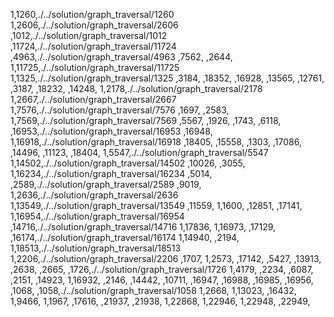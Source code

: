 1,1260,./../solution/graph_traversal/1260
1,2606,./../solution/graph_traversal/2606
,1012,./../solution/graph_traversal/1012
,11724,./../solution/graph_traversal/11724
,4963,./../solution/graph_traversal/4963
,7562,
,2644,
1,11725,./../solution/graph_traversal/11725
1,1325,./../solution/graph_traversal/1325
,3184,
,18352,
,16928,
,13565,
,12761,
,3187,
,18232,
,14248,
1,2178,./../solution/graph_traversal/2178
1,2667,./../solution/graph_traversal/2667
1,7576,./../solution/graph_traversal/7576
,1697,
,2583,
1,7569,./../solution/graph_traversal/7569
,5567,
,1926,
,1743,
,6118,
,16953,./../solution/graph_traversal/16953
,16948,
1,16918,./../solution/graph_traversal/16918
,18405,
,15558,
,1303,
,17086,
,14496,
,11123,
,18404,
1,5547,./../solution/graph_traversal/5547
1,14502,./../solution/graph_traversal/14502
,10026,
,3055,
1,16234,./../solution/graph_traversal/16234
,5014,
,2589,./../solution/graph_traversal/2589
,9019,
1,2636,./../solution/graph_traversal/2636
1,13549,./../solution/graph_traversal/13549
,11559,
1,1600,
,12851,
,17141,
1,16954,./../solution/graph_traversal/16954
,14716,./../solution/graph_traversal/14716
1,17836,
1,16973,
,17129,
,16174,./../solution/graph_traversal/16174
1,14940,
,2194,
1,18513,./../solution/graph_traversal/18513
1,2206,./../solution/graph_traversal/2206
,1707,
1,2573,
,17142,
,5427,
,13913,
,2638,
,2665,
,1726,./../solution/graph_traversal/1726
1,4179,
,2234,
,6087,
,2151,
,14923,
1,16932,
,2146,
,14442,
,10711,
,16947,
,16988,
,16985,
,16956,
,1068,
,1058,./../solution/graph_traversal/1058
1,2668,
1,13023,
,16432,
1,9466,
1,1967,
,17616,
,21937,
,21938,
1,22868,
1,22946,
1,22948,
,22949,
